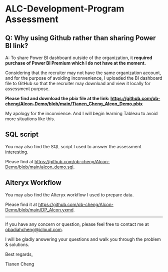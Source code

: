 # ALC-Development-Program Assessment
## Q: Why using Github rather than sharing Power BI link?
A: To share Power BI dashboard outside of the organization, it **required purchase of Power BI Premium which I do not have at the moment.**

Considering that the recruiter may not have the same organization account, and for the purpose of avoiding inconvenience, I uploaded the BI dashboard file to GitHub so that the recruiter may download and view it locally for assessment purpose. 

**Please find and download the pbix file at the link: https://github.com/ob-cheng/Alcon-Demo/blob/main/Tianen_Cheng_Alcon_Demo.pbix**

My apology for the inconvience. And I will begin learning Tableau to avoid more situations like this. 
## SQL script
You may also find the SQL script I used to answer the assessment interesting. 

Please find at https://github.com/ob-cheng/Alcon-Demo/blob/main/alcon_demo.sql. 

## Alteryx Workflow
You may also find the Alteryx workflow I used to prepare data.

Please find it at https://github.com/ob-cheng/Alcon-Demo/blob/main/DP_Alcon.yxmd.

---

If you have any concern or question, please feel free to contact me at obadiahcheng@icloud.com.

I will be gladly answering your questions and walk you through the problem & solutions. 

Best regards,

Tianen Cheng
